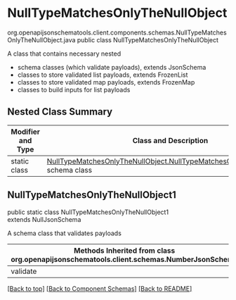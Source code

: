 # NullTypeMatchesOnlyTheNullObject
org.openapijsonschematools.client.components.schemas.NullTypeMatchesOnlyTheNullObject.java
public class NullTypeMatchesOnlyTheNullObject

A class that contains necessary nested
- schema classes (which validate payloads), extends JsonSchema
- classes to store validated list payloads, extends FrozenList
- classes to store validated map payloads, extends FrozenMap
- classes to build inputs for list payloads

## Nested Class Summary
| Modifier and Type | Class and Description |
| ----------------- | ---------------------- |
| static class | [NullTypeMatchesOnlyTheNullObject.NullTypeMatchesOnlyTheNullObject1](#nulltypematchesonlythenullobject1)<br> schema class |

## NullTypeMatchesOnlyTheNullObject1
public static class NullTypeMatchesOnlyTheNullObject1<br>
extends NullJsonSchema

A schema class that validates payloads

| Methods Inherited from class org.openapijsonschematools.client.schemas.NumberJsonSchema |
| ------------------------------------------------------------------ |
| validate                                                           |

[[Back to top]](#top) [[Back to Component Schemas]](../../../README.md#Component-Schemas) [[Back to README]](../../../README.md)
